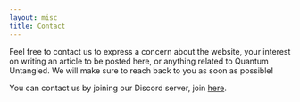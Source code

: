 ```yaml
---
layout: misc
title: Contact
---
```


Feel free to contact us to express a concern about the website, your interest on writing an article to be posted here, or anything related to Quantum Untangled. We will make sure to reach back to you as soon as possible!

You can contact us by joining our Discord server, join [here](https://discord.gg/ZCVtHTbepq).


